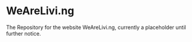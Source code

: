 # WeAreLivi.ng
The Repository for the website WeAreLivi.ng, currently a placeholder until further notice.
